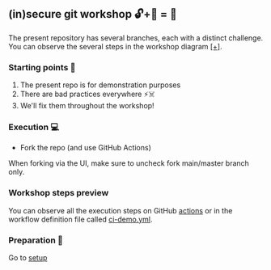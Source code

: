 ## (in)secure git workshop 🔓+🔑 = 🔐
The present repository has several branches, each with a distinct challenge.    
You can observe the several steps in the workshop diagram [[+]](workshop_steps.png).

### Starting points 🚗 
1. The present repo is for demonstration purposes     
2. There are bad practices everywhere ⚡☠️
3. We'll fix them throughout the workshop!

### Execution  💻
- Fork the repo (and use GitHub Actions)

When forking via the UI, make sure to uncheck fork main/master branch only.

### Workshop steps preview
You can observe all the execution steps on GitHub [actions](https://github.com/arainho/secure-git-workshop/actions/runs/2366114917) or in the workflow definition file called [ci-demo.yml](https://github.com/arainho/secure-git-workshop/blob/ci-demo/.github/workflows/ci-demo.yml).

### Preparation 🧰
Go to [setup](https://github.com/arainho/secure-git-workshop/tree/setup) 
